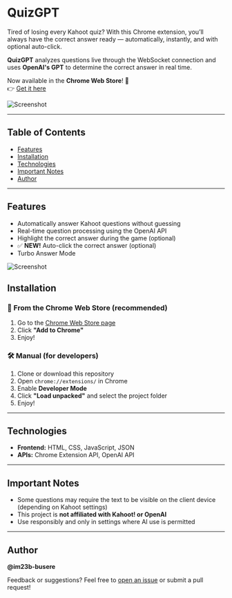 # QuizGPT

Tired of losing every Kahoot quiz? With this Chrome extension, you’ll always have the correct answer ready — automatically, instantly, and with optional auto-click.

**QuizGPT** analyzes questions live through the WebSocket connection and uses **OpenAI's GPT** to determine the correct answer in real time.

Now available in the **Chrome Web Store**! 🚀  
👉 [Get it here](https://quizgpt.site/)

![Screenshot](https://github.com/user-attachments/assets/ef55a697-9dfc-493c-986d-81d56eb65dd7)

---

## Table of Contents
- [Features](#features)
- [Installation](#installation)
- [Technologies](#technologies)
- [Important Notes](#important-notes)
- [Author](#author)

---

## Features
- Automatically answer Kahoot questions without guessing
- Real-time question processing using the OpenAI API
- Highlight the correct answer during the game (optional)
- ✅ **NEW!** Auto-click the correct answer (optional)
- Turbo Answer Mode

![Screenshot](https://github.com/user-attachments/assets/d5edae72-32be-4a63-8acf-6b5c7deb0572)



## Installation

### 🧩 From the Chrome Web Store (recommended)
1. Go to the [Chrome Web Store page](https://chromewebstore.google.com/detail/QuizGPT/bnaoghpmdonopfhepombafeekbaopejl)
2. Click **"Add to Chrome"**
3. Enjoy!

### 🛠️ Manual (for developers)
1. Clone or download this repository
2. Open `chrome://extensions/` in Chrome
3. Enable **Developer Mode**
4. Click **"Load unpacked"** and select the project folder
5. Enjoy!

---

## Technologies
- **Frontend:** HTML, CSS, JavaScript, JSON
- **APIs:** Chrome Extension API, OpenAI API

---

## Important Notes
- Some questions may require the text to be visible on the client device (depending on Kahoot settings)
- This project is **not affiliated with Kahoot! or OpenAI**
- Use responsibly and only in settings where AI use is permitted

---

## Author
**@im23b-busere**

Feedback or suggestions? Feel free to [open an issue](https://github.com/QuizGPT/issues) or submit a pull request!
